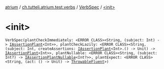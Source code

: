 [atrium](../../index.md) / [ch.tutteli.atrium.test.verbs](../index.md) / [VerbSpec](index.md) / [&lt;init&gt;](.)

# &lt;init&gt;

`VerbSpec(plantCheckImmediately: <ERROR CLASS><String, (subject: Int) -> `[`IAssertionPlant`](../../ch.tutteli.atrium.creating/-i-assertion-plant/index.md)`<Int>>, plantCheckLazily: <ERROR CLASS><String, (subject: Int, createAssertions: `[`IAssertionPlant`](../../ch.tutteli.atrium.creating/-i-assertion-plant/index.md)`<Int>.() -> Unit) -> `[`IAssertionPlant`](../../ch.tutteli.atrium.creating/-i-assertion-plant/index.md)`<Int>>, plantNullable: <ERROR CLASS><String, (subject: Int?) -> `[`IAssertionPlantNullable`](../../ch.tutteli.atrium.creating/-i-assertion-plant-nullable/index.md)`<Int?>>, plantExpect: <ERROR CLASS><String, (act: () -> Unit) -> `[`ThrowableFluent`](../../ch.tutteli.atrium.creating/-throwable-fluent/index.md)`>)`